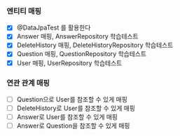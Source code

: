 ### 엔티티 매핑
* [x] @DataJpaTest 를 활용한다
* [x] Answer 매핑, AnswerRepository 학습테스트
* [x] DeleteHistory 매핑, DeleteHistoryRepository 학습테스트
* [x] Question 매핑, QuestionRepository 학습테스트
* [x] User 매핑, UserRepository 학습테스트

### 연관 관계 매핑
* [ ] Question으로 User를 참조할 수 있게 매핑
* [ ] DeleteHistory로 User를 참조할 수 있게 매핑
* [ ] Answer로 User를 참조할 수 있게 매핑
* [ ] Answer로 Question을 참조할 수 있게 매핑
